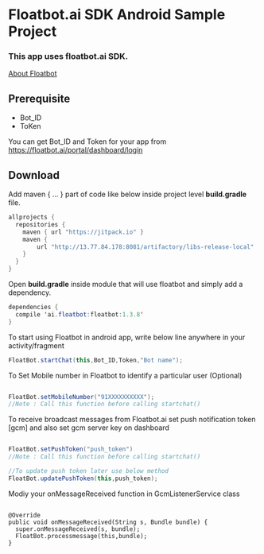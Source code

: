 # Floatbot.ai SDK Android Sample Project

### This app uses floatbot.ai SDK.

[About Floatbot](http://floatbot.ai)

## Prerequisite

* Bot_ID
* ToKen

You can get Bot_ID and Token for your app from https://floatbot.ai/portal/dashboard/login 

## Download

Add maven { ... } part of code like below inside project level **build.gradle** file.

```java
allprojects {
  repositories {
    maven { url "https://jitpack.io" }
    maven {
        url "http://13.77.84.178:8081/artifactory/libs-release-local"
    }
  }
}
```

Open **build.gradle** inside module that will use floatbot and simply add a dependency.

```java
dependencies {
  compile 'ai.floatbot:floatbot:1.3.8'
}
```


To start using Floatbot in android app, write below line anywhere in your activity/fragment

```java
FloatBot.startChat(this,Bot_ID,Token,"Bot name");
```

To Set Mobile number in Floatbot to identify a particular user (Optional)

```java

FloatBot.setMobileNumber("91XXXXXXXXXX");
//Note : Call this function before calling startchat()

```

To receive broadcast messages from Floatbot.ai set push notification token [gcm] and also set gcm server key on dashboard

```java

FloatBot.setPushToken("push_token")
//Note : Call this function before calling startchat()

//To update push token later use below method
FloatBot.updatePushToken(this,push_token);

```

Modiy your onMessageReceived function in GcmListenerService class

```

@Override
public void onMessageReceived(String s, Bundle bundle) {
  super.onMessageReceived(s, bundle);
  FloatBot.processmessage(this,bundle);
}

```






